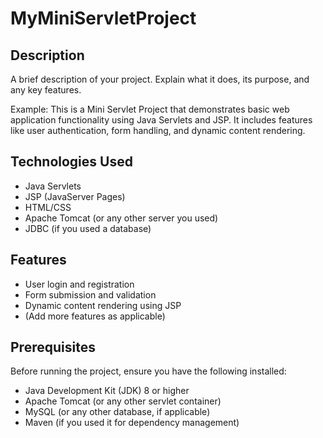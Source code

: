 # MyMiniServletProject

## Description
A brief description of your project. Explain what it does, its purpose, and any key features.

Example:
This is a Mini Servlet Project that demonstrates basic web application functionality using Java Servlets and JSP. It includes features like user authentication, form handling, and dynamic content rendering.

## Technologies Used
- Java Servlets
- JSP (JavaServer Pages)
- HTML/CSS
- Apache Tomcat (or any other server you used)
- JDBC (if you used a database)

## Features
- User login and registration
- Form submission and validation
- Dynamic content rendering using JSP
- (Add more features as applicable)

## Prerequisites
Before running the project, ensure you have the following installed:
- Java Development Kit (JDK) 8 or higher
- Apache Tomcat (or any other servlet container)
- MySQL (or any other database, if applicable)
- Maven (if you used it for dependency management)
